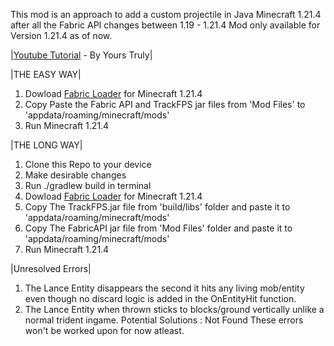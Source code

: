This mod is an approach to add a custom projectile in Java Minecraft 1.21.4 after all the Fabric API changes between 1.19 - 1.21.4
Mod only available for Version 1.21.4 as of now.

|[Youtube Tutorial](https://youtu.be/FWusCHDab40) - By Yours Truly|

|THE EASY WAY|
1) Dowload [Fabric Loader](https://fabricmc.net/use/installer/) for Minecraft 1.21.4
2) Copy Paste the Fabric API and TrackFPS jar files from 'Mod Files' to 'appdata/roaming/minecraft/mods'
3) Run Minecraft 1.21.4

|THE LONG WAY|
1) Clone this Repo to your device
2) Make desirable changes
3) Run ./gradlew build in terminal
4) Dowload [Fabric Loader](https://fabricmc.net/use/installer/) for Minecraft 1.21.4
5) Copy The TrackFPS.jar file from 'build/libs' folder and paste it to 'appdata/roaming/minecraft/mods' 
6) Copy The FabricAPI jar file from 'Mod Files' folder and paste it to 'appdata/roaming/minecraft/mods'
7) Run Minecraft 1.21.4

|Unresolved Errors|
1) The Lance Entity disappears the second it hits any living mob/entity even though no discard logic is added in the OnEntityHit function.
2) The Lance Entity when thrown sticks to blocks/ground vertically unlike a normal trident ingame. 
Potential Solutions : Not Found
These errors won't be worked upon for now atleast.

